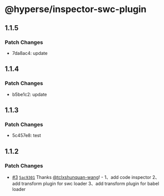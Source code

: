 # @hyperse/inspector-swc-plugin

## 1.1.5

### Patch Changes

- 7da8ac4: update

## 1.1.4

### Patch Changes

- b5be1c2: update

## 1.1.3

### Patch Changes

- 5c457e8: test

## 1.1.2

### Patch Changes

- [#3](https://github.com/hyperse-io/code-inspector/pull/3) [`5ac9301`](https://github.com/hyperse-io/code-inspector/commit/5ac9301ae8638580296bccc7772d42424e8107b2) Thanks [@tclxshunquan-wang](https://github.com/tclxshunquan-wang)! - 1、add code inspector
  2、add transform plugin for swc loader
  3、add transform plugin for babel loader

